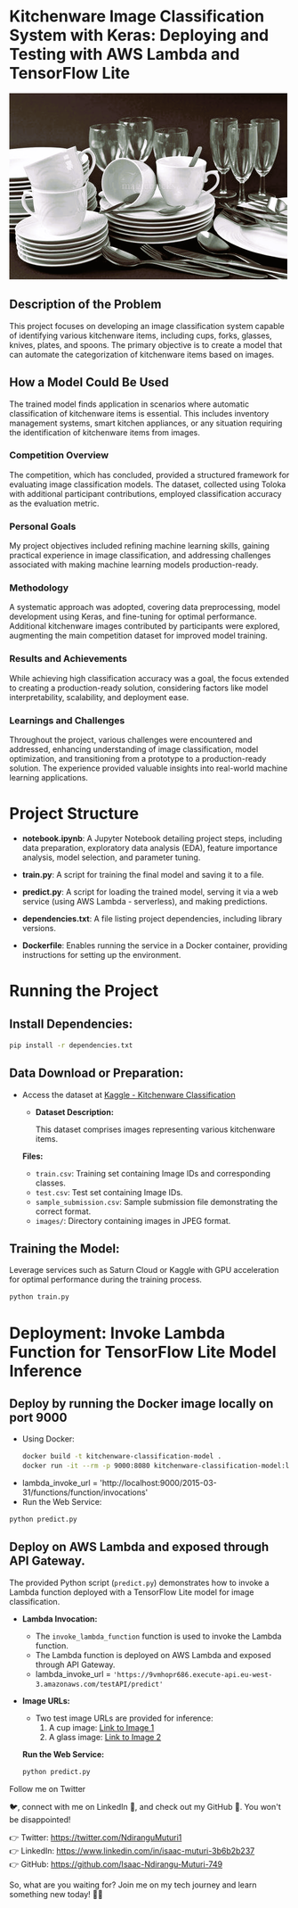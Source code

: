 # Kitchenware Image Classification System with Keras: Deploying and Testing with AWS Lambda and TensorFlow Lite

![Kitchenware Image](images/kitchenware_image.png)

## Description of the Problem

This project focuses on developing an image classification system capable of identifying various kitchenware items, including cups, forks, glasses, knives, plates, and spoons. The primary objective is to create a model that can automate the categorization of kitchenware items based on images.

## How a Model Could Be Used

The trained model finds application in scenarios where automatic classification of kitchenware items is essential. This includes inventory management systems, smart kitchen appliances, or any situation requiring the identification of kitchenware items from images.

### Competition Overview

The competition, which has concluded, provided a structured framework for evaluating image classification models. The dataset, collected using Toloka with additional participant contributions, employed classification accuracy as the evaluation metric.

### Personal Goals

My project objectives included refining machine learning skills, gaining practical experience in image classification, and addressing challenges associated with making machine learning models production-ready.

### Methodology

A systematic approach was adopted, covering data preprocessing, model development using Keras, and fine-tuning for optimal performance. Additional kitchenware images contributed by participants were explored, augmenting the main competition dataset for improved model training.

### Results and Achievements

While achieving high classification accuracy was a goal, the focus extended to creating a production-ready solution, considering factors like model interpretability, scalability, and deployment ease.

### Learnings and Challenges

Throughout the project, various challenges were encountered and addressed, enhancing understanding of image classification, model optimization, and transitioning from a prototype to a production-ready solution. The experience provided valuable insights into real-world machine learning applications.

# Project Structure

- **notebook.ipynb**: A Jupyter Notebook detailing project steps, including data preparation, exploratory data analysis (EDA), feature importance analysis, model selection, and parameter tuning.

- **train.py**: A script for training the final model and saving it to a file.

- **predict.py**: A script for loading the trained model, serving it via a web service (using AWS Lambda - serverless), and making predictions.

- **dependencies.txt**: A file listing project dependencies, including library versions.

- **Dockerfile**: Enables running the service in a Docker container, providing instructions for setting up the environment.

# Running the Project

## **Install Dependencies:**
```bash
pip install -r dependencies.txt
```

## **Data Download or Preparation:**

- Access the dataset at [Kaggle - Kitchenware Classification](https://www.kaggle.com/c/kitchenware-classification/data)
  - **Dataset Description:**

    This dataset comprises images representing various kitchenware items.

  **Files:**

  - `train.csv`: Training set containing Image IDs and corresponding classes.
  - `test.csv`: Test set containing Image IDs.
  - `sample_submission.csv`: Sample submission file demonstrating the correct format.
  - `images/`: Directory containing images in JPEG format.

## **Training the Model:**
Leverage services such as Saturn Cloud or Kaggle with GPU acceleration for optimal performance during the training process.
```bash
python train.py
```

# Deployment: Invoke Lambda Function for TensorFlow Lite Model Inference

## Deploy by running the Docker image locally on port 9000
   - Using Docker:
     ```bash
     docker build -t kitchenware-classification-model .
     docker run -it --rm -p 9000:8080 kitchenware-classification-model:latest
     ```
   - lambda_invoke_url = 'http://localhost:9000/2015-03-31/functions/function/invocations'  
   - Run the Web Service:  
   ```bash
   python predict.py
   ```

## Deploy on AWS Lambda and exposed through API Gateway.

The provided Python script (`predict.py`) demonstrates how to invoke a Lambda function deployed with a TensorFlow Lite model for image classification.

- **Lambda Invocation:**
  - The `invoke_lambda_function` function is used to invoke the Lambda function.
  - The Lambda function is deployed on AWS Lambda and exposed through API Gateway.
  - lambda_invoke_url = `'https://9vmhopr686.execute-api.eu-west-3.amazonaws.com/testAPI/predict'`

- **Image URLs:**
  - Two test image URLs are provided for inference:
    1. A cup image: [Link to Image 1](https://th.bing.com/th/id/OIP.LdDqEwKlL3wJ1zFPjzvFqwHaIW?rs=1&pid=ImgDetMain)
    2. A glass image: [Link to Image 2](https://th.bing.com/th/id/R.72f44a5975ee79e83703cfb10809f0be?rik=6ht3ChPx7G84yA&pid=ImgRaw&r=0)

   **Run the Web Service:**
   ```bash
   python predict.py
   ```

Follow me on Twitter

 🐦, connect with me on LinkedIn 🔗, and check out my GitHub 🐙. You won't be disappointed!

👉 Twitter: https://twitter.com/NdiranguMuturi1  
👉 LinkedIn: https://www.linkedin.com/in/isaac-muturi-3b6b2b237  
👉 GitHub: https://github.com/Isaac-Ndirangu-Muturi-749  

So, what are you waiting for? Join me on my tech journey and learn something new today! 🚀🌟